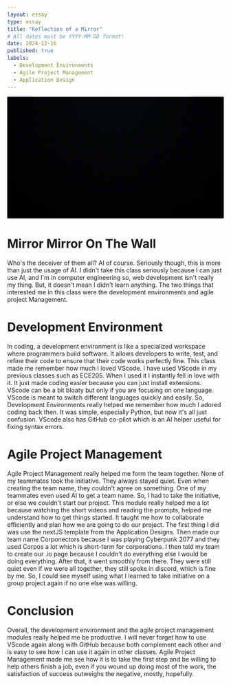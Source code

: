 ```yaml
---
layout: essay
type: essay
title: "Reflection of a Mirror"
# All dates must be YYYY-MM-DD format!
date: 2024-12-16
published: true
labels:
  - Development Environments
  - Agile Project Management
  - Application Design
---
```


<img src="../img/black-solid-background-2920-x-1642-17wdacb1vs7blvtm.jpg" />

# Mirror Mirror On The Wall

Who's the deceiver of them all? AI of course. Seriously though, this is more than just the usage of AI. I didn't take this class seriously because I can just use AI, and I'm in computer engineering so, web development isn't really my thing. But, it doesn't mean I didn't learn anything. The two things that interested me in this class were the development environments and agile project Management.

# Development Environment
In coding, a development environment is like a specialized workspace where programmers build software. It allows developers to write, test, and refine their code to ensure that their code works perfectly fine. This class made me remember how much I loved VScode. I have used VScode in my previous classes such as ECE205. When I used it I instantly fell in love with it. It just made coding easier because you can just install extensions. VScode can be a bit bloaty but only if you are focusing on one language. VScode is meant to switch different languages quickly and easily. So, Development Environments really helped me remember how much I adored coding back then. It was simple, especially Python, but now it's all just confusion. VScode also has GitHub co-pilot which is an AI helper useful for fixing syntax errors. 

# Agile Project Management
Agile Project Management really helped me form the team together. None of my teammates took the initiative. They always stayed quiet. Even when creating the team name, they couldn't agree on something. One of my teammates even used AI to get a team name. So, I had to take the initiative, or else we couldn't start our project. This module really helped me a lot because watching the short videos and reading the prompts, helped me understand how to get things started. It taught me how to collaborate efficiently and plan how we are going to do our project. The first thing I did was use the nextJS template from the Application Designs. Then made our team name Corponectors because I was playing Cyberpunk 2077 and they used Corpos a lot which is short-term for corporations. I then told my team to create our .io page because I couldn't do everything else I would be doing everything. After that, it went smoothly from there. They were still quiet even if we were all together, they still spoke in discord, which is fine by me. So, I could see myself using what I learned to take initiative on a group project again if no one else was willing.

# Conclusion
Overall, the development environment and the agile project management modules really helped me be productive. I will never forget how to use VScode again along with GitHub because both complement each other and is easy to see how I can use it again in other classes. Agile Project Management made me see how it is to take the first step and be willing to help others finish a job, even if you wound up doing most of the work, the satisfaction of success outweighs the negative, mostly, hopefully. 



